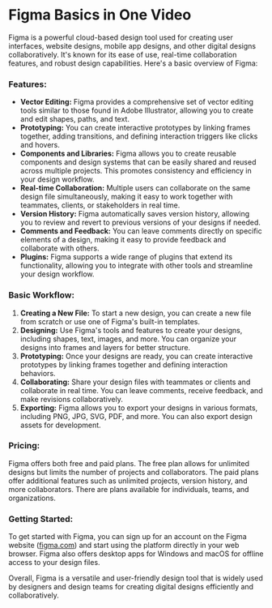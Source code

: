# Figma Basics in One Video

Figma is a powerful cloud-based design tool used for creating user interfaces, website designs, mobile app designs, and other digital designs collaboratively. It's known for its ease of use, real-time collaboration features, and robust design capabilities. Here's a basic overview of Figma:

### Features:
- **Vector Editing:** Figma provides a comprehensive set of vector editing tools similar to those found in Adobe Illustrator, allowing you to create and edit shapes, paths, and text.
- **Prototyping:** You can create interactive prototypes by linking frames together, adding transitions, and defining interaction triggers like clicks and hovers.
- **Components and Libraries:** Figma allows you to create reusable components and design systems that can be easily shared and reused across multiple projects. This promotes consistency and efficiency in your design workflow.
- **Real-time Collaboration:** Multiple users can collaborate on the same design file simultaneously, making it easy to work together with teammates, clients, or stakeholders in real time.
- **Version History:** Figma automatically saves version history, allowing you to review and revert to previous versions of your designs if needed.
- **Comments and Feedback:** You can leave comments directly on specific elements of a design, making it easy to provide feedback and collaborate with others.
- **Plugins:** Figma supports a wide range of plugins that extend its functionality, allowing you to integrate with other tools and streamline your design workflow.

### Basic Workflow:
1. **Creating a New File:** To start a new design, you can create a new file from scratch or use one of Figma's built-in templates.
2. **Designing:** Use Figma's tools and features to create your designs, including shapes, text, images, and more. You can organize your designs into frames and layers for better structure.
3. **Prototyping:** Once your designs are ready, you can create interactive prototypes by linking frames together and defining interaction behaviors.
4. **Collaborating:** Share your design files with teammates or clients and collaborate in real time. You can leave comments, receive feedback, and make revisions collaboratively.
5. **Exporting:** Figma allows you to export your designs in various formats, including PNG, JPG, SVG, PDF, and more. You can also export design assets for development.

### Pricing:
Figma offers both free and paid plans. The free plan allows for unlimited designs but limits the number of projects and collaborators. The paid plans offer additional features such as unlimited projects, version history, and more collaborators. There are plans available for individuals, teams, and organizations.

### Getting Started:
To get started with Figma, you can sign up for an account on the Figma website ([figma.com](https://www.figma.com)) and start using the platform directly in your web browser. Figma also offers desktop apps for Windows and macOS for offline access to your design files.

Overall, Figma is a versatile and user-friendly design tool that is widely used by designers and design teams for creating digital designs efficiently and collaboratively.
